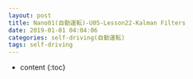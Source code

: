 ```yaml
---
layout: post
title: Nano01(自動運転)-U05-Lesson22-Kalman Filters
date: 2019-01-01 04:04:06
categories: self-driving(自動運転)
tags: self-driving
---
```

* content
{:toc}

